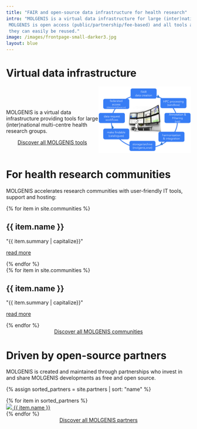 ```yaml
---
title: "FAIR and open-source data infrastructure for health research"
intro: "MOLGENIS is a virtual data infrastructure for large (inter)national multi-centre health research communities.
 MOLGENIS is open access (public/partnership/fee-based) and all tools are free and open source, implementing (inter)national standards and FAIR principles, so 
 they can easily be reused."
image: /images/frontpage-small-darker3.jpg
layout: blue
---
```


# Virtual data infrastructure

<div style="display: flex; justify-content: space-between;">

<div style="flex: 1; padding-top: 5vw">
<p>MOLGENIS is a virtual data infrastructure providing tools for large (inter)national multi-centre health research groups.</p>
<p style="text-align: center" ><a href="/tools.html" class="bluebutton">Discover all MOLGENIS tools</a></p>
</div>

<div style="flex: 1;">
  <img src="/images/molgenis-cycle.png" alt="molgenis data lifecycle tools" style="max-width: 100%; height: auto;">
</div>

</div>

# For health research communities

MOLGENIS accelerates research communities with user-friendly IT tools, support and hosting:

<!-- thanks to https://blog.logto.io/css-only-infinite-scroll -->
<div class="carousel">
<!-- endless scroll requires all twice -->
    <div class="carousel-group">
{% for item in site.communities %}
        <div class="carousel-card">
            <h2>{{ item.name }}</h2>
            <p>"{{ item.summary | capitalize}}"</p>
            <p class="carousel-card-footer"><a href="/communities.html#{{item.name}}">read more</a></p>
        </div>
{% endfor %}
    </div>
    <div aria-hidden class="carousel-group">
{% for item in site.communities %}
        <div class="carousel-card">
            <h2>{{ item.name }}</h2>
            <p>"{{ item.summary | capitalize}}"</p>
            <p class="carousel-card-footer"><a href="/communities.html#{{item.name}}">read more</a></p>
     </div>
{% endfor %}
    </div>
</div>

<div style="text-align: center">
<a href="/tools.html" class="bluebutton">Discover all MOLGENIS communities</a>
</div>

# Driven by open-source partners

MOLGENIS is created and maintained through partnerships who invest in and share MOLGENIS developments as free and open source.

{% assign sorted_partners = site.partners | sort: "name" %}
<a id="top"/>
<div class="partner-grid">{% for item in sorted_partners %}
<div class="partner-block">
  <a href="/partners.html#{{ item.name | slugify }}"><img src="{{ item.logo }}">
    {{ item.name }}</a>
</div>
{% endfor %}</div>

<div style="text-align: center">
<a href="/partners.html" class="bluebutton">Discover all MOLGENIS partners</a>
</div>

